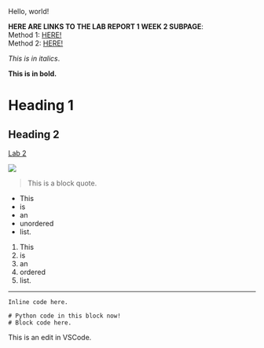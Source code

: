 Hello, world!

**HERE ARE LINKS TO THE LAB REPORT 1 WEEK 2 SUBPAGE**: <br>
Method 1: [HERE!](lab-report-1-week-2.html) <br>
Method 2: [HERE!](https://alckasoc.github.io/cse15l-lab-reports/lab-report-1-week-2.html)

_This is in italics_.

__This is in bold.__

# Heading 1	

## Heading 2

[Lab 2](https://ucsd-cse15l-w22.github.io/week/week2/#week-2-lab-report)

![](https://imgur.com/LFZejXN.jpg)

> This is a block quote.

- This
- is
- an
- unordered
- list.

1. This 
2. is
3. an
4. ordered
5. list.

---

`Inline code here.`

```
# Python code in this block now!
# Block code here.
```

This is an edit in VSCode.